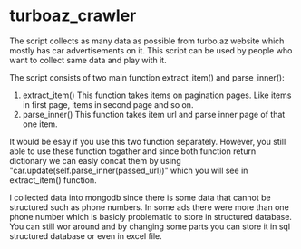 # turboaz_crawler

The script collects as many data as possible from turbo.az website which mostly has car advertisements on it. 
This script can be used by people who want to collect same data and play with it. 

The script consists of two main function extract_item() and parse_inner():
1. extract_item()
This function takes items on pagination pages. Like items in first page, items in second page and so on. 
1. parse_inner()
This function takes item url and parse inner page of that one item. 


It would be esay if you use this two function separately. However, you still able to use these function togather and since both function return dictionary we can easly concat them by using  "car.update(self.parse_inner(passed_url))" which you will see in 
extract_item() function. 

I collected data into mongodb since there is some data that cannot be structured such as phone numbers. In some ads there were more than one phone number which is basicly problematic to store in structured database. You can still wor around and by changing some parts you can store it in sql structured database or even in excel file. 
